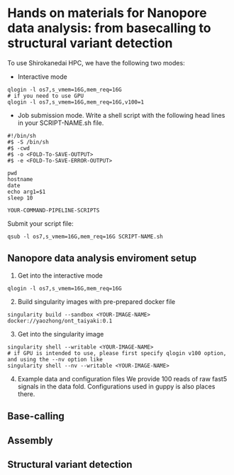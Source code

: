# Hands on materials for Nanopore data analysis: from basecalling to structural variant detection

To use Shirokanedai HPC, we have the following two modes:
* Interactive mode
```
qlogin -l os7,s_vmem=16G,mem_req=16G
# if you need to use GPU
qlogin -l os7,s_vmem=16G,mem_req=16G,v100=1 
```

* Job submission mode. Write a shell script with the following head lines in your SCRIPT-NAME.sh file.
```
#!/bin/sh
#$ -S /bin/sh
#$ -cwd
#$ -o <FOLD-To-SAVE-OUTPUT>
#$ -e <FOLD-To-SAVE-ERROR-OUTPUT>

pwd
hostname
date
echo arg1=$1
sleep 10

YOUR-COMMAND-PIPELINE-SCRIPTS
```
Submit your script file:
```
qsub -l os7,s_vmem=16G,mem_req=16G SCRIPT-NAME.sh
```


## Nanopore data analysis enviroment setup
1. Get into the interactive mode
```
qlogin -l os7,s_vmem=16G,mem_req=16G
```

2. Build singularity images with pre-prepared docker file
```
singularity build --sandbox <YOUR-IMAGE-NAME> docker://yaozhong/ont_taiyaki:0.1
```

3. Get into the singularity image
```
singularity shell --writable <YOUR-IMAGE-NAME>
# if GPU is intended to use, please first specify qlogin v100 option, and using the --nv option like
singularity shell --nv --writable <YOUR-IMAGE-NAME>
```

4. Example data and configuration files
We provide 100 reads of raw fast5 signals in the data fold.
Configurations used in guppy is also places there.


## Base-calling


## Assembly


## Structural variant detection





